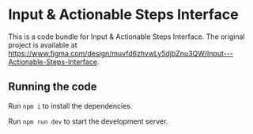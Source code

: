 
  # Input & Actionable Steps Interface

  This is a code bundle for Input & Actionable Steps Interface. The original project is available at https://www.figma.com/design/muvfd6zhvwLy5djbZnu3QW/Input---Actionable-Steps-Interface.

  ## Running the code

  Run `npm i` to install the dependencies.

  Run `npm run dev` to start the development server.
  